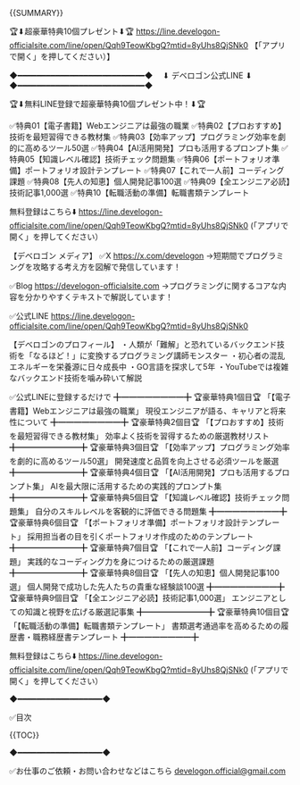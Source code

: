 {{SUMMARY}}

🏆⬇︎超豪華特典10個プレゼント⬇︎🏆
https://line.develogon-officialsite.com/line/open/Qqh9TeowKbgQ?mtid=8yUhs8QjSNk0
【「アプリで開く」を押してください）】

◆━━━━━━━━━━━━━━━━━━━━━━━━━━━◆
　⬇︎  デベロゴン公式LINE  ⬇︎
◆━━━━━━━━━━━━━━━━━━━━━━━━━━━◆

🏆⬇︎無料LINE登録で超豪華特典10個プレゼント中！⬇︎🏆

✅特典01【電子書籍】Webエンジニアは最強の職業
✅特典02【プロおすすめ】技術を最短習得できる教材集
✅特典03【効率アップ】プログラミング効率を劇的に高めるツール50選
✅特典04【AI活用開発】プロも活用するプロンプト集
✅特典05【知識レベル確認】技術チェック問題集
✅特典06【ポートフォリオ準備】ポートフォリオ設計テンプレート
✅特典07【これで一人前】コーディング課題
✅特典08【先人の知恵】個人開発記事100選
✅特典09【全エンジニア必読】技術記事1,000選
✅特典10【転職活動の準備】転職書類テンプレート

無料登録はこちら⬇️
https://line.develogon-officialsite.com/line/open/Qqh9TeowKbgQ?mtid=8yUhs8QjSNk0
(「アプリで開く」を押してください）


【デベロゴン メディア】
✅X
https://x.com/develogon
→短期間でプログラミングを攻略する考え方を図解で発信しています！

✅Blog
https://develogon-officialsite.com
→プログラミングに関するコアな内容を分かりやすくテキストで解説しています！

✅公式LINE
https://line.develogon-officialsite.com/line/open/Qqh9TeowKbgQ?mtid=8yUhs8QjSNk0


【デベロゴンのプロフィール】
・人類が「難解」と恐れているバックエンド技術を「なるほど！」に変換するプログラミング講師モンスター
・初心者の混乱エネルギーを栄養源に日々成長中
・GO言語を探求して5年
・YouTubeでは複雑なバックエンド技術を噛み砕いて解説


✅公式LINEに登録するだけで
    ╋━━━━━━━━╋
🏆豪華特典1個目🏆
「【電子書籍】Webエンジニアは最強の職業」
現役エンジニアが語る、キャリアと将来性について
╋━━━━━━━━╋
🏆豪華特典2個目🏆
「【プロおすすめ】技術を最短習得できる教材集」
効率よく技術を習得するための厳選教材リスト
╋━━━━━━━━╋
🏆豪華特典3個目🏆
「【効率アップ】プログラミング効率を劇的に高めるツール50選」
開発速度と品質を向上させる必須ツールを厳選
╋━━━━━━━━╋
🏆豪華特典4個目🏆
「【AI活用開発】プロも活用するプロンプト集」
AIを最大限に活用するための実践的プロンプト集
╋━━━━━━━━╋
🏆豪華特典5個目🏆
「【知識レベル確認】技術チェック問題集」
自分のスキルレベルを客観的に評価できる問題集
╋━━━━━━━━╋
🏆豪華特典6個目🏆
「【ポートフォリオ準備】ポートフォリオ設計テンプレート」
採用担当者の目を引くポートフォリオ作成のためのテンプレート
╋━━━━━━━━╋
🏆豪華特典7個目🏆
「【これで一人前】コーディング課題」
実践的なコーディング力を身につけるための厳選課題
╋━━━━━━━━╋
🏆豪華特典8個目🏆
「【先人の知恵】個人開発記事100選」
個人開発で成功した先人たちの貴重な経験談100選
╋━━━━━━━━╋
🏆豪華特典9個目🏆
「【全エンジニア必読】技術記事1,000選」
エンジニアとしての知識と視野を広げる厳選記事集
╋━━━━━━━━╋
🏆豪華特典10個目🏆
「【転職活動の準備】転職書類テンプレート」
書類選考通過率を高めるための履歴書・職務経歴書テンプレート
╋━━━━━━━━╋

無料登録はこちら⬇️
https://line.develogon-officialsite.com/line/open/Qqh9TeowKbgQ?mtid=8yUhs8QjSNk0
(「アプリで開く」を押してください）


◆━━━━━━━━━━━━━━━━━━◆

✅目次

{{TOC}}

◆━━━━━━━━━━━━━━━━━━◆


✅お仕事のご依頼・お問い合わせなどはこちら
develogon.official@gmail.com